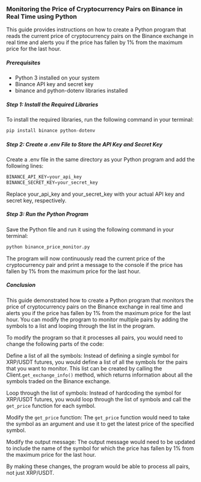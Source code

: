 ### Monitoring the Price of Cryptocurrency Pairs on Binance in Real Time using Python

This guide provides instructions on how to create a Python program that reads the current price of cryptocurrency pairs on the Binance exchange in real time and alerts you if the price has fallen by 1% from the maximum price for the last hour.

##### Prerequisites

- Python 3 installed on your system
- Binance API key and secret key
- binance and python-dotenv libraries installed

##### Step 1: Install the Required Libraries

To install the required libraries, run the following command in your terminal:

```python
pip install binance python-dotenv
```

##### Step 2: Create a .env File to Store the API Key and Secret Key

Create a .env file in the same directory as your Python program and add the following lines:

```python
BINANCE_API_KEY=your_api_key
BINANCE_SECRET_KEY=your_secret_key
```

Replace your_api_key and your_secret_key with your actual API key and secret key, respectively.

##### Step 3: Run the Python Program

Save the Python file and run it using the following command in your terminal:

```python
python binance_price_monitor.py
```

The program will now continuously read the current price of the cryptocurrency pair and print a message to the console if the price has fallen by 1% from the maximum price for the last hour.

##### Conclusion

This guide demonstrated how to create a Python program that monitors the price of cryptocurrency pairs on the Binance exchange in real time and alerts you if the price has fallen by 1% from the maximum price for the last hour. You can modify the program to monitor multiple pairs by adding the symbols to a list and looping through the list in the program.

To modify the program so that it processes all pairs, you would need to change the following parts of the code:

Define a list of all the symbols: Instead of defining a single symbol for XRP/USDT futures, you would define a list of all the symbols for the pairs that you want to monitor. This list can be created by calling the Client.`get_exchange_info()` method, which returns information about all the symbols traded on the Binance exchange.

Loop through the list of symbols: Instead of hardcoding the symbol for XRP/USDT futures, you would loop through the list of symbols and call the `get_price` function for each symbol.

Modify the `get_price` function: The `get_price` function would need to take the symbol as an argument and use it to get the latest price of the specified symbol.

Modify the output message: The output message would need to be updated to include the name of the symbol for which the price has fallen by 1% from the maximum price for the last hour.

By making these changes, the program would be able to process all pairs, not just XRP/USDT.
